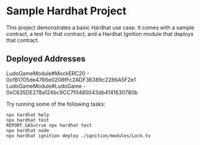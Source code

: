 # Sample Hardhat Project

This project demonstrates a basic Hardhat use case. It comes with a sample contract, a test for that contract, and a Hardhat Ignition module that deploys that contract.

## Deployed Addresses

LudoGameModule#MockERC20 - 0xfB1705de4766e0208fFc2ADF36389c2286A5F2e1
LudoGameModule#LudoGame - 0xC635DE278a124bc9CC7f0485043db4141630780b

Try running some of the following tasks:

```shell
npx hardhat help
npx hardhat test
REPORT_GAS=true npx hardhat test
npx hardhat node
npx hardhat ignition deploy ./ignition/modules/Lock.ts
```
